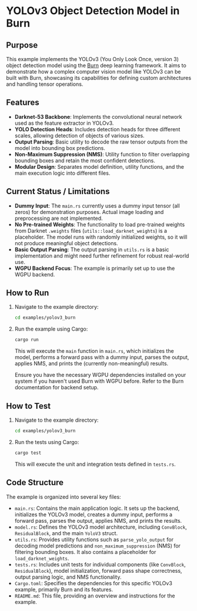 # YOLOv3 Object Detection Model in Burn

## Purpose

This example implements the YOLOv3 (You Only Look Once, version 3) object detection model using the [Burn](https://burn.dev) deep learning framework. It aims to demonstrate how a complex computer vision model like YOLOv3 can be built with Burn, showcasing its capabilities for defining custom architectures and handling tensor operations.

## Features

*   **Darknet-53 Backbone**: Implements the convolutional neural network used as the feature extractor in YOLOv3.
*   **YOLO Detection Heads**: Includes detection heads for three different scales, allowing detection of objects of various sizes.
*   **Output Parsing**: Basic utility to decode the raw tensor outputs from the model into bounding box predictions.
*   **Non-Maximum Suppression (NMS)**: Utility function to filter overlapping bounding boxes and retain the most confident detections.
*   **Modular Design**: Separates model definition, utility functions, and the main execution logic into different files.

## Current Status / Limitations

*   **Dummy Input**: The `main.rs` currently uses a dummy input tensor (all zeros) for demonstration purposes. Actual image loading and preprocessing are not implemented.
*   **No Pre-trained Weights**: The functionality to load pre-trained weights from Darknet `.weights` files (`utils::load_darknet_weights`) is a placeholder. The model runs with randomly initialized weights, so it will not produce meaningful object detections.
*   **Basic Output Parsing**: The output parsing in `utils.rs` is a basic implementation and might need further refinement for robust real-world use.
*   **WGPU Backend Focus**: The example is primarily set up to use the WGPU backend.

## How to Run

1.  Navigate to the example directory:
    ```bash
    cd examples/yolov3_burn
    ```
2.  Run the example using Cargo:
    ```bash
    cargo run
    ```
    This will execute the `main` function in `main.rs`, which initializes the model, performs a forward pass with a dummy input, parses the output, applies NMS, and prints the (currently non-meaningful) results.

    Ensure you have the necessary WGPU dependencies installed on your system if you haven't used Burn with WGPU before. Refer to the Burn documentation for backend setup.

## How to Test

1.  Navigate to the example directory:
    ```bash
    cd examples/yolov3_burn
    ```
2.  Run the tests using Cargo:
    ```bash
    cargo test
    ```
    This will execute the unit and integration tests defined in `tests.rs`.

## Code Structure

The example is organized into several key files:

*   `main.rs`: Contains the main application logic. It sets up the backend, initializes the YOLOv3 model, creates a dummy input, performs a forward pass, parses the output, applies NMS, and prints the results.
*   `model.rs`: Defines the YOLOv3 model architecture, including `ConvBlock`, `ResidualBlock`, and the main `YoloV3` struct.
*   `utils.rs`: Provides utility functions such as `parse_yolo_output` for decoding model predictions and `non_maximum_suppression` (NMS) for filtering bounding boxes. It also contains a placeholder for `load_darknet_weights`.
*   `tests.rs`: Includes unit tests for individual components (like `ConvBlock`, `ResidualBlock`), model initialization, forward pass shape correctness, output parsing logic, and NMS functionality.
*   `Cargo.toml`: Specifies the dependencies for this specific YOLOv3 example, primarily Burn and its features.
*   `README.md`: This file, providing an overview and instructions for the example.
